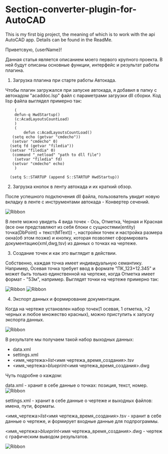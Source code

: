 # Section-converter-plugin-for-AutoCAD
This is my first big project, the meaning of which is to work with the api AutoCAD app. Details can be found in the ReadMe.


Приветсвую, {userName}!

  Данная статья является описанием моего первого крупного проекта. В ней будут описаны основные функции, интерфейс и результат работы плагина. 

1. Загрузка плагина при старте работы Автокада.

 Чтобы плагин загружался при запуске автокада, я добавил в папку с автокадом "acaddoc.lsp" файл с параметрами загрузки dll сборки.
Код lisp файла выглядел примерно так:



```
   	(
    defun-q HwdStartup()
    (c:AcadLayoutsCountLoad)
   	)  
   	(
    	defun c:AcadLayoutsCountLoad()
   (setq echo (getvar "cmdecho"))
   (setvar "cmdecho" 0)
  (setq fd (getvar "filedia"))
  (setvar "filedia" 0)
   (command "_netload" "path to dll file")
    (setvar "filedia" fd)
   (setvar "cmdecho" echo)
	)

  (setq S::STARTUP (append S::STARTUP HwdStartup))
  ```
  
  
2. Загрузка кнопок в ленту автокада и их краткий обзор.
  
 После успешного подключения dll файла, пользователь увидит новую вкладку в ленте с инструментами автокада - Конвертер сечений.
 
 
![Ribbon](https://github.com/boogiedk/section-converter-plugin-for-AutoCAD/raw/master/resourceReadme/main_ribbon.png)


 В ленте можно увидеть 4 вида точек - Ось, Отметка, Черная и Красная (все они представляют из себя блоки с сущностями(entity) точка(DbPoint) + текст(MText)) -, настройки точек и настройка размера окна(об этом позже) и кнопку, которая позволяет сформировать документацию(xml,dwg,tsv) из данных о точках на чертеже. 


3. Создание точек и как это выглядит в действии.

 Собственно, каждая точка имеет индивидуальную семантику. Например, Осевая точка требует ввод в формате "ПК_123+12.345" и может быть только единственной на чертеже, когда Отметка имеет формат - "53м", например. Выглядят точки на чертеже примерно так:


![Ribbon](https://github.com/boogiedk/section-converter-plugin-for-AutoCAD/raw/master/resourceReadme/points.png)
![Ribbon](https://github.com/boogiedk/section-converter-plugin-for-AutoCAD/raw/master/resourceReadme/axisInfo.png)


4. Экспорт данных и формирование документации.

 Когда на чертеже установлен набор точек(1 осевая, 1 отметка, >2 черных и любое множество красных), можно приступить к запуску экспорта данных. 
 
 
![Ribbon](https://github.com/boogiedk/section-converter-plugin-for-AutoCAD/raw/master/resourceReadme/export.png)


В результате мы получаем такой набор выходных данных:
 * data.xml
 * settings.xml
 * <имя_чертежа>_list_<имя чертежа_время_создания>.tsv
 * <имя_чертежа>_blueprint_<имя чертежа_время_создания>.dwg

Чуть подробне о каждом:
	
 data.xml - хранит в себе данные о точках: позиция, текст, номер.	
![Ribbon](https://github.com/boogiedk/section-converter-plugin-for-AutoCAD/raw/master/resourceReadme/data.png)


 settings.xml - хранит в себе данные о чертеже и выходных файлов: имена, пути, форматы.	
 
 <имя_чертежа>_list_<имя чертежа_время_создания>.tsv - хранит в себе данные о чертеже, и формирует входные данные для подпрограммы.
 
 <имя_чертежа>_blueprint_<имя чертежа_время_создания>.dwg - чертеж с графическим выводом результатов.
	
	
![Ribbon](https://github.com/boogiedk/section-converter-plugin-for-AutoCAD/raw/master/resourceReadme/result.png)




  
